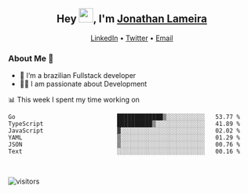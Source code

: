 <h2 align="center">Hey <img src="https://github.com/TheDudeThatCode/TheDudeThatCode/blob/master/Assets/Hi.gif" width="29">, I'm <a href="https://www.linkedin.com/in/jonathanlameira/">Jonathan Lameira</a></h2>
<p align="center">
  <a href="https://www.linkedin.com/in/jonathanlameira/">LinkedIn</a> •
  <a href="https://twitter.com/jlameira">Twitter</a> •
  <a href="mailto:jlameira@gmail.com">Email</a>
</p>

### About Me 🚀
- 🌱  I’m a brazilian Fullstack developer</br>
- 👨‍💻  I am passionate about Development</br>

<!-- ![Jonathan Lameira github stats](https://github-readme-stats.vercel.app/api?username=jlameirameli&show_icons=true&hide_border=true)&nbsp;&nbsp; -->

📊 This week I spent my time working on
<!--START_SECTION:waka-->

```text
Go                             █████████████▒░░░░░░░░░░░   53.77 %
TypeScript                     ██████████▒░░░░░░░░░░░░░░   41.89 %
JavaScript                     ▓░░░░░░░░░░░░░░░░░░░░░░░░   02.02 %
YAML                           ▒░░░░░░░░░░░░░░░░░░░░░░░░   01.29 %
JSON                           ▒░░░░░░░░░░░░░░░░░░░░░░░░   00.76 %
Text                           ░░░░░░░░░░░░░░░░░░░░░░░░░   00.16 %
```

<!--END_SECTION:waka-->

<br />

![visitors](https://visitor-badge.laobi.icu/badge?page_id=jlameira.jlameira)
